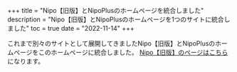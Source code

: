 +++
title = "Nipo【旧版】とNipoPlusのホームページを統合しました"
description = "Nipo【旧版】とNipoPlusのホームページを1つのサイトに統合しました"
toc = true
date = "2022-11-14"
+++

これまで別々のサイトとして展開してきましたNipo【旧版】とNipoPlusのホームページをこのホームページに統合しました。
[Nipo【旧版】のページはこちら](/legacy/about/quick/)になります。
